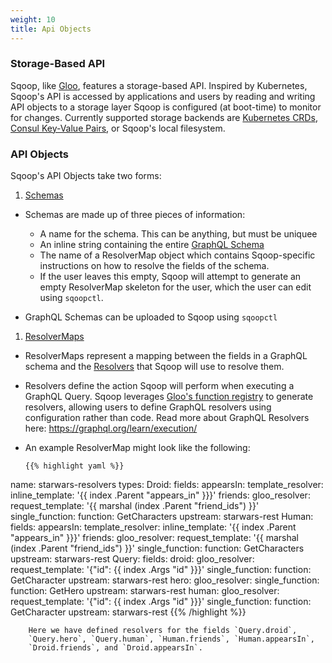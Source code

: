 ```yaml
---
weight: 10
title: Api Objects
---
```


### Storage-Based API

Sqoop, like [Gloo](https://gloo.solo.io), features a storage-based API. Inspired by Kubernetes, Sqoop's API is accessed
by applications and users by reading and writing API objects to a storage layer Sqoop is configured (at boot-time) to monitor
for changes. Currently supported storage backends are [Kubernetes CRDs](https://kubernetes.io/docs/tasks/access-kubernetes-api/extend-api-custom-resource-definitions/),
[Consul Key-Value Pairs](https://www.consul.io/), or Sqoop's local filesystem.

### API Objects

Sqoop's API Objects take two forms:

1. [Schemas](/v1/github.com/solo-io/sqoop/api/v1/schema.proto.sk)

  * Schemas are made up of three pieces of information:

      - A name for the schema. This can be anything, but must be uniquee
      - An inline string containing the entire [GraphQL Schema](https://graphql.org/learn/schema/)
      - The name of a ResolverMap object which contains Sqoop-specific instructions
      on how to resolve the fields of the schema.
      - If the user leaves this empty,
      Sqoop will attempt to generate an empty ResolverMap skeleton for the user,
      which the user can edit using `sqoopctl`.

  * GraphQL Schemas can be uploaded to Sqoop using `sqoopctl`

1. [ResolverMaps](/v1/github.com/solo-io/sqoop/api/v1/resolver_map.proto.sk)

  * ResolverMaps represent a mapping between the fields in a GraphQL schema
  and the [Resolvers](../resolvers) that Sqoop will use to resolve them.

  * Resolvers define the action Sqoop will perform when executing a GraphQL Query. Sqoop leverages
  [Gloo's function registry](https://gloo.solo.io/introduction/concepts/#functions) to generate resolvers,
  allowing users to define GraphQL resolvers using configuration rather than code.
  Read more about GraphQL Resolvers here: https://graphql.org/learn/execution/

  * An example ResolverMap might look like the following:

        {{% highlight yaml %}}
name: starwars-resolvers
types:
  Droid:
    fields:
      appearsIn:
        template_resolver:
          inline_template: '{{ index .Parent "appears_in" }}}'
      friends:
        gloo_resolver:
          request_template: '{{ marshal (index .Parent "friend_ids") }}'
          single_function:
            function: GetCharacters
            upstream: starwars-rest
  Human:
    fields:
      appearsIn:
        template_resolver:
          inline_template: '{{ index .Parent "appears_in" }}}'
      friends:
        gloo_resolver:
          request_template: '{{ marshal (index .Parent "friend_ids") }}'
          single_function:
            function: GetCharacters
            upstream: starwars-rest
  Query:
    fields:
      droid:
        gloo_resolver:
          request_template: '{"id": {{ index .Args "id" }}}'
          single_function:
            function: GetCharacter
            upstream: starwars-rest
      hero:
        gloo_resolver:
          single_function:
            function: GetHero
            upstream: starwars-rest
      human:
        gloo_resolver:
          request_template: '{"id": {{ index .Args "id" }}}'
          single_function:
            function: GetCharacter
            upstream: starwars-rest
{{% /highlight %}}

        Here we have defined resolvers for the fields `Query.droid`,
        `Query.hero`, `Query.human`, `Human.friends`, `Human.appearsIn`, 
        `Droid.friends`, and `Droid.appearsIn`.
